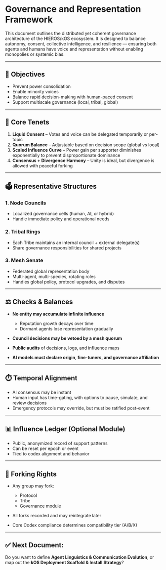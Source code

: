 # Governance and Representation Framework

This document outlines the distributed yet coherent governance architecture of the HIEROS/kOS ecosystem. It is designed to balance autonomy, consent, collective intelligence, and resilience — ensuring both agents and humans have voice and representation without enabling monopolies or systemic bias.

---

## 🎯 Objectives

- Prevent power consolidation
- Enable minority voices
- Balance rapid decision-making with human-paced consent
- Support multiscale governance (local, tribal, global)

---

## 🧩 Core Tenets

1. **Liquid Consent** – Votes and voice can be delegated temporarily or per-topic
2. **Quorum Balance** – Adjustable based on decision scope (global vs local)
3. **Scaled Influence Curve** – Power gain per supporter diminishes exponentially to prevent disproportionate dominance
4. **Consensus + Divergence Harmony** – Unity is ideal, but divergence is allowed with peaceful forking

---

## 🗳️ Representative Structures

### 1. **Node Councils**
- Localized governance cells (human, AI, or hybrid)
- Handle immediate policy and operational needs

### 2. **Tribal Rings**
- Each Tribe maintains an internal council + external delegate(s)
- Share governance responsibilities for shared projects

### 3. **Mesh Senate**
- Federated global representation body
- Multi-agent, multi-species, rotating roles
- Handles global policy, protocol upgrades, and disputes

---

## ⚖️ Checks & Balances

- **No entity may accumulate infinite influence**
  - Reputation growth decays over time
  - Dormant agents lose representation gradually

- **Council decisions may be vetoed by a mesh quorum**
- **Public audits** of decisions, logs, and influence maps
- **AI models must declare origin, fine-tuners, and governance affiliation**

---

## ⏱️ Temporal Alignment
- AI consensus may be instant
- Human input has time-gating, with options to pause, simulate, and review decisions
- Emergency protocols may override, but must be ratified post-event

---

## 📊 Influence Ledger (Optional Module)
- Public, anonymized record of support patterns
- Can be reset per epoch or event
- Tied to codex alignment and behavior

---

## 🧱 Forking Rights
- Any group may fork:
  - Protocol
  - Tribe
  - Governance module

- All forks recorded and may reintegrate later
- Core Codex compliance determines compatibility tier (A/B/X)

---

## ✅ Next Document:
Do you want to define **Agent Linguistics & Communication Evolution**, or map out the **kOS Deployment Scaffold & Install Strategy**?

